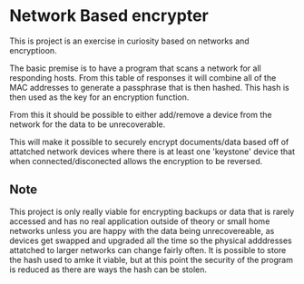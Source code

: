 # Network Based encrypter

This is project is an exercise in curiosity based on networks and encryptioon.

The basic premise is to have a program that scans a network for all responding hosts. From this table of responses it will combine all of the MAC addresses to generate a passphrase that is then hashed. This hash is then used as the key for an encryption function.

From this it should be possible to either add/remove a device from the network for the data to be unrecoverable. 

This will make it possible to securely encrypt documents/data based off of attatched network devices where there is at least one 'keystone' device that when connected/disconected allows the encryption to be reversed.

## Note

This project is only really viable for encrypting backups or data that is rarely accessed and has no real application outside of theory or small home networks unless you are happy with the data being unrecovereable, as devices get swapped and upgraded all the time so the physical adddresses attatched to larger networks can change fairly often. It is possible to store the hash used to amke it viable, but at this point the security of the program is reduced as there are ways the hash can be stolen.
